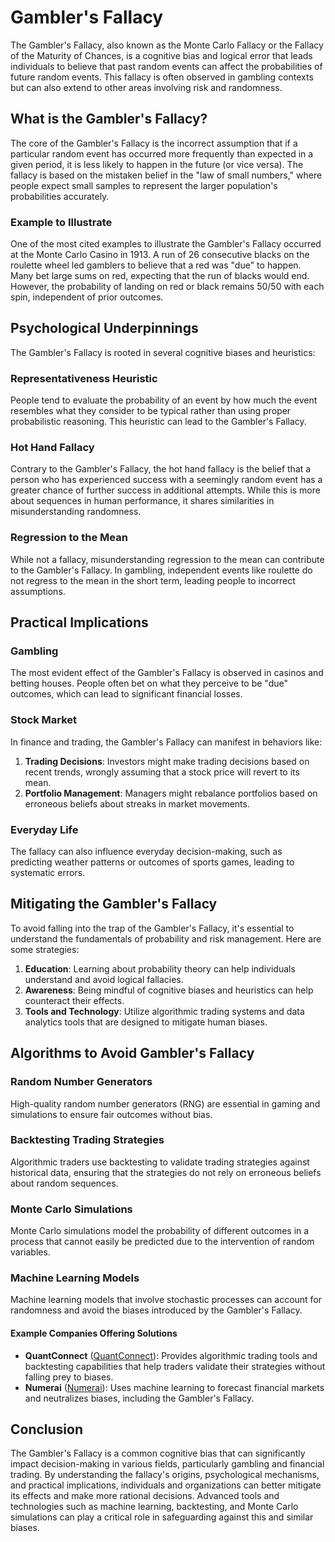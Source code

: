 # Gambler's Fallacy

The Gambler's Fallacy, also known as the Monte Carlo Fallacy or the Fallacy of the Maturity of Chances, is a cognitive bias and logical error that leads individuals to believe that past random events can affect the probabilities of future random events. This fallacy is often observed in gambling contexts but can also extend to other areas involving risk and randomness.

## What is the Gambler's Fallacy?

The core of the Gambler's Fallacy is the incorrect assumption that if a particular random event has occurred more frequently than expected in a given period, it is less likely to happen in the future (or vice versa). The fallacy is based on the mistaken belief in the "law of small numbers," where people expect small samples to represent the larger population's probabilities accurately.

### Example to Illustrate

One of the most cited examples to illustrate the Gambler's Fallacy occurred at the Monte Carlo Casino in 1913. A run of 26 consecutive blacks on the roulette wheel led gamblers to believe that a red was "due" to happen. Many bet large sums on red, expecting that the run of blacks would end. However, the probability of landing on red or black remains 50/50 with each spin, independent of prior outcomes.

## Psychological Underpinnings

The Gambler's Fallacy is rooted in several cognitive biases and heuristics:

### Representativeness Heuristic
People tend to evaluate the probability of an event by how much the event resembles what they consider to be typical rather than using proper probabilistic reasoning. This heuristic can lead to the Gambler's Fallacy.

### Hot Hand Fallacy
Contrary to the Gambler's Fallacy, the hot hand fallacy is the belief that a person who has experienced success with a seemingly random event has a greater chance of further success in additional attempts. While this is more about sequences in human performance, it shares similarities in misunderstanding randomness.

### Regression to the Mean
While not a fallacy, misunderstanding regression to the mean can contribute to the Gambler's Fallacy. In gambling, independent events like roulette do not regress to the mean in the short term, leading people to incorrect assumptions.

## Practical Implications

### Gambling
The most evident effect of the Gambler's Fallacy is observed in casinos and betting houses. People often bet on what they perceive to be "due" outcomes, which can lead to significant financial losses.

### Stock Market
In finance and trading, the Gambler's Fallacy can manifest in behaviors like:

1. **Trading Decisions**: Investors might make trading decisions based on recent trends, wrongly assuming that a stock price will revert to its mean.
2. **Portfolio Management**: Managers might rebalance portfolios based on erroneous beliefs about streaks in market movements.

### Everyday Life
The fallacy can also influence everyday decision-making, such as predicting weather patterns or outcomes of sports games, leading to systematic errors.

## Mitigating the Gambler's Fallacy

To avoid falling into the trap of the Gambler's Fallacy, it's essential to understand the fundamentals of probability and risk management. Here are some strategies:

1. **Education**: Learning about probability theory can help individuals understand and avoid logical fallacies.
2. **Awareness**: Being mindful of cognitive biases and heuristics can help counteract their effects.
3. **Tools and Technology**: Utilize algorithmic trading systems and data analytics tools that are designed to mitigate human biases.

## Algorithms to Avoid Gambler's Fallacy

### Random Number Generators
High-quality random number generators (RNG) are essential in gaming and simulations to ensure fair outcomes without bias.

### Backtesting Trading Strategies
Algorithmic traders use backtesting to validate trading strategies against historical data, ensuring that the strategies do not rely on erroneous beliefs about random sequences.

### Monte Carlo Simulations
Monte Carlo simulations model the probability of different outcomes in a process that cannot easily be predicted due to the intervention of random variables.

### Machine Learning Models
Machine learning models that involve stochastic processes can account for randomness and avoid the biases introduced by the Gambler's Fallacy.

#### Example Companies Offering Solutions
- **QuantConnect** ([QuantConnect](https://www.quantconnect.com/)): Provides algorithmic trading tools and backtesting capabilities that help traders validate their strategies without falling prey to biases.
- **Numerai** ([Numerai](https://numer.ai/)): Uses machine learning to forecast financial markets and neutralizes biases, including the Gambler's Fallacy.

## Conclusion

The Gambler's Fallacy is a common cognitive bias that can significantly impact decision-making in various fields, particularly gambling and financial trading. By understanding the fallacy's origins, psychological mechanisms, and practical implications, individuals and organizations can better mitigate its effects and make more rational decisions. Advanced tools and technologies such as machine learning, backtesting, and Monte Carlo simulations can play a critical role in safeguarding against this and similar biases.